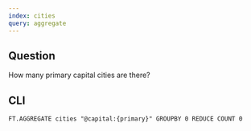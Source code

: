 ```yaml
---
index: cities
query: aggregate
---
```


## Question

How many primary capital cities are there?

## CLI

```
FT.AGGREGATE cities "@capital:{primary}" GROUPBY 0 REDUCE COUNT 0
```
